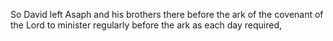 So David left Asaph and his brothers there before the ark of the covenant of the Lord to minister regularly before the ark as each day required,
